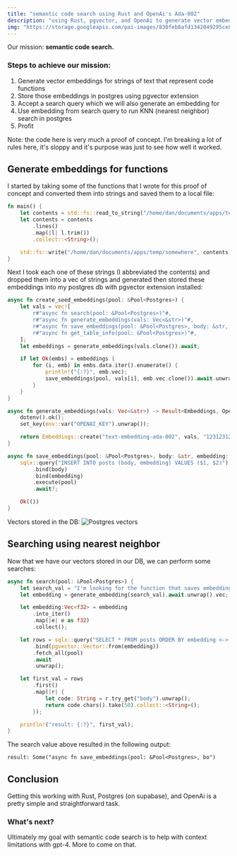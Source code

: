 ```yaml
---
title: "semantic code search using Rust and OpenAi's Ada-002"
description: "using Rust, pgvector, and OpenAi to generate vector embeddings for code to enable semantic code search." 
img: "https://storage.googleapis.com/pai-images/830feb8afd1342049295ce86bdf62196.png"
---
```


Our mission: **semantic code search.**

### Steps to achieve our mission:
1. Generate vector embeddings for strings of text that represent code functions
2. Store those embeddings in postgres using pgvector extension
3. Accept a search query which we will also generate an embedding for
4. Use embedding from search query to run KNN (nearest neighbor) search in postgres
5. Profit

Note: the code here is very much a proof of concept. I'm breaking a lot of rules here, it's sloppy and it's purpose was just to see how well it worked.


## Generate embeddings for functions

I started by taking some of the functions that I wrote for this proof of concept and converted them into strings and saved them to a local file:

```rust
fn main() {
    let contents = std::fs::read_to_string("/home/dan/documents/apps/temp/somewhere").unwrap();
    let contents = contents
        .lines()
        .map(|l| l.trim())
        .collect::<String>();

    std::fs::write("/home/dan/documents/apps/temp/somewhere", contents).unwrap();
}
```

Next I took each one of these strings (I abbreviated the contents) and dropped them into a vec of strings and generated then stored these embeddings into my postgres db with pgvector extension installed:

```rust
async fn create_seed_embeddings(pool: &Pool<Postgres>) {
    let vals = vec![
        r#"async fn search(pool: &Pool<Postgres>)"#,
        r#"async fn generate_embeddings(vals: Vec<&str>)"#,
        r#"async fn save_embeddings(pool: &Pool<Postgres>, body: &str, embedding: Vec<f64> )"#,
        r#"async fn get_table_info(pool: &Pool<Postgres>)"#,
    ];
    let embeddings = generate_embeddings(vals.clone()).await;

    if let Ok(embs) = embeddings {
        for (i, emb) in embs.data.iter().enumerate() {
            println!("{:?}", emb.vec);
            save_embeddings(pool, vals[i], emb.vec.clone()).await.unwrap();
        }
    }
}

async fn generate_embeddings(vals: Vec<&str>) -> Result<Embeddings, OpenAiError> {
    dotenv().ok();
    set_key(env::var("OPENAI_KEY").unwrap());

    return Embeddings::create("text-embedding-ada-002", vals, "12312312312").await.unwrap();
}

async fn save_embeddings(pool: &Pool<Postgres>, body: &str, embedding: Vec<f64> ) -> Result<(), sqlx::Error> {
    sqlx::query("INSERT INTO posts (body, embedding) VALUES ($1, $2)")
        .bind(body)
        .bind(embedding)
        .execute(pool)
        .await?;

    Ok(())
}
```

Vectors stored in the DB:
![Postgres vectors](/img/pg_vector_ss.png)


## Searching using nearest neighbor

Now that we have our vectors stored in our DB, we can perform some searches:

```rust
async fn search(pool: &Pool<Postgres>) {
    let search_val = "I'm looking for the function that saves embeddings to the database";
    let embedding = generate_embedding(search_val).await.unwrap().vec;

    let embedding:Vec<f32> = embedding
        .into_iter()
        .map(|e| e as f32)
        .collect();

    let rows = sqlx::query("SELECT * FROM posts ORDER BY embedding <-> $1 LIMIT 5")
        .bind(pgvector::Vector::from(embedding))
        .fetch_all(pool)
        .await
        .unwrap();

    let first_val = rows
        .first()
        .map(|r| {
            let code: String = r.try_get("body").unwrap();
            return code.chars().take(50).collect::<String>();
        });

    println!("result: {:?}", first_val);
}
```

The search value above resulted in the following output: 
```
result: Some("async fn save_embeddings(pool: &Pool<Postgres>, bo")
```

## Conclusion
Getting this working with Rust, Postgres (on supabase), and OpenAi is a pretty simple and straightforward task.

### What's next? 
Ultimately my goal with semantic code search is to help with context limitations with gpt-4. More to come on that. 

